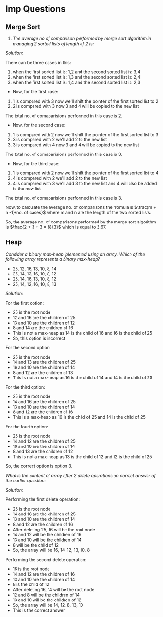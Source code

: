 # Imp Questions #

## Merge Sort ##

1. *The average no of comparison performed by merge sort algorithm in managing 2 sorted lists of length of 2 is:*

*Solution:*

There can be three cases in this:

1. when the first sorted list is: 1,2 and the second sorted list is: 3,4
2. when the first sorted list is: 1,3 and the second sorted list is: 2,4
3. when the first sorted list is: 1,4 and the second sorted list is: 2,3

- Now, for the first case:

1. 1 is compared with 3
now we'll shift the pointer of the first sorted list to 2
2. 2 is compared with 3
now 3 and 4 will be copied to the new list

The total no. of comaparisions performed in this case is 2.

- Now, for the second case:

1. 1 is compared with 2
now we'll shift the pointer of the first sorted list to 3
2. 3 is compared with 2
we'll add 2 to the new list
3. 3 is compared with 4
now 3 and 4 will be copied to the new list

The total no. of comaparisions performed in this case is 3.

- Now, for the third case:

1. 1 is compared with 2
now we'll shift the pointer of the first sorted list to 4
2. 4 is compared with 2
we'll add 2 to the new list
3. 4 is compared with 3
we'll add 3 to the new list and 4 will also be added to the new list

The total no. of comaparisions performed in this case is 3.

Now, to calculate the average no. of comparisons the fromula is $\frac{m + n -1}{no. of cases}$ where m and n are the length of the two sorted lists.

So, the average no. of comparisons performed by the merge sort algorithm is $\frac{2 + 3 + 3 = 8}{3}$ which is equal to 2.67.

## Heap ##

*Consider a binary max-heap iplemented using an array. Which of the following array represents a binary max-heap?*

- 25, 12, 16, 13, 10, 8, 14
- 25, 14, 13, 16, 10, 8, 12
- 25, 14, 16, 13, 10, 8, 12
- 25, 14, 12, 16, 10, 8, 13

*Solution:*

For the first option:

- 25 is the root node
- 12 and 16 are the children of 25
- 13 and 10 are the children of 12
- 8 and 14 are the children of 16
- This is not a max-heap as 14 is the child of 16 and 16 is the child of 25
- So, this option is incorrect

For the second option:

- 25 is the root node
- 14 and 13 are the children of 25
- 16 and 10 are the children of 14
- 8 and 12 are the children of 13
- This is not a max-heap as 16 is the child of 14 and 14 is the child of 25

For the third option:

- 25 is the root node
- 14 and 16 are the children of 25
- 13 and 10 are the children of 14
- 8 and 12 are the children of 16
- This is a max-heap as 16 is the child of 25 and 14 is the child of 25

For the fourth option:

- 25 is the root node
- 14 and 12 are the children of 25
- 16 and 10 are the children of 14
- 8 and 13 are the children of 12
- This is not a max-heap as 13 is the child of 12 and 12 is the child of 25

So, the correct option is option 3.

*What is the content of array after 2 delete operations on correct answer of the earlier question:*

*Solution:*

Performing the first delete operation:

- 25 is the root node
- 14 and 16 are the children of 25
- 13 and 10 are the children of 14
- 8 and 12 are the children of 16
- After deleting 25, 16 will be the root node
- 14 and 12 will be the children of 16
- 13 and 10 will be the children of 14
- 8 will be the child of 12
- So, the array will be 16, 14, 12, 13, 10, 8

Performing the second delete operation:

- 16 is the root node
- 14 and 12 are the children of 16
- 13 and 10 are the children of 14
- 8 is the child of 12
- After deleting 16, 14 will be the root node
- 12 and 8 will be the children of 14
- 13 and 10 will be the children of 12
- So, the array will be 14, 12, 8, 13, 10
- This is the correct answer

